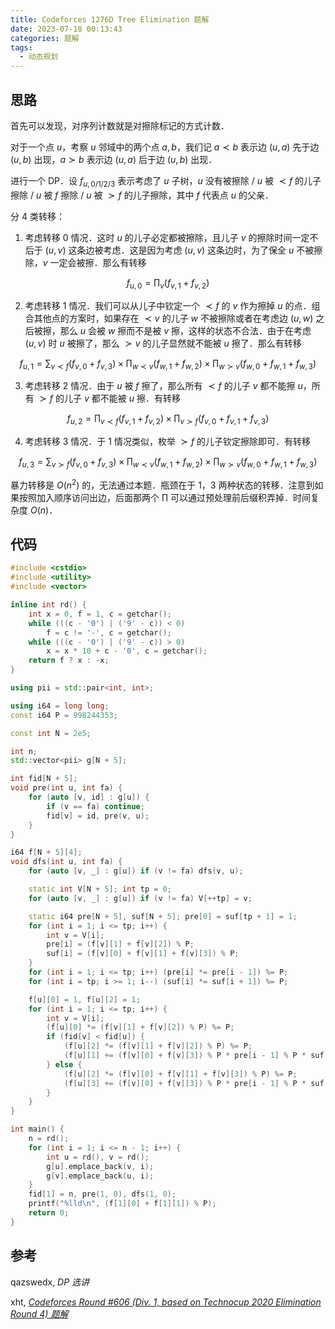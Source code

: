 ```yaml
---
title: Codeforces 1276D Tree Elimination 题解
date: 2023-07-18 00:13:43
categories: 题解
tags:
  - 动态规划
---
```


## 思路

首先可以发现，对序列计数就是对擦除标记的方式计数．

对于一个点 $u$，考察 $u$ 邻域中的两个点 $a, b$，我们记 $a \prec b$ 表示边 $(u, a)$ 先于边 $(u, b)$ 出现，$a \succ b$ 表示边 $(u, a)$ 后于边 $(u, b)$ 出现．

进行一个 DP．设 $f_{u, 0 / 1 / 2 / 3}$ 表示考虑了 $u$ 子树，$u$ 没有被擦除 / $u$ 被 $\prec f$ 的儿子擦除 / $u$ 被 $f$ 擦除 / $u$ 被 $\succ f$ 的儿子擦除，其中 $f$ 代表点 $u$ 的父亲．

分 $4$ 类转移：

1. 考虑转移 $0$ 情况．这时 $u$ 的儿子必定都被擦除，且儿子 $v$ 的擦除时间一定不后于 $(u, v)$ 这条边被考虑．这是因为考虑 $(u, v)$ 这条边时，为了保全 $u$ 不被擦除，$v$ 一定会被擦．那么有转移

  $$
    f_{u, 0} = \prod_v (f_{v, 1} + f_{v, 2})
  $$

2. 考虑转移 $1$ 情况．我们可以从儿子中钦定一个 $\prec f$ 的 $v$ 作为擦掉 $u$ 的点．组合其他点的方案时，如果存在 $\prec v$ 的儿子 $w$ 不被擦除或者在考虑边 $(u, w)$ 之后被擦，那么 $u$ 会被 $w$ 擦而不是被 $v$ 擦，这样的状态不合法．由于在考虑 $(u, v)$ 时 $u$ 被擦了，那么 $\succ v$ 的儿子显然就不能被 $u$ 擦了．那么有转移

  $$
    f_{u, 1} = \sum_{v \prec f} (f_{v, 0} + f_{v, 3}) \times \prod_{w \prec v} (f_{w, 1} + f_{w, 2}) \times \prod_{w \succ v} (f_{w, 0} + f_{w, 1} + f_{w, 3})
  $$

3. 考虑转移 $2$ 情况．由于 $u$ 被 $f$ 擦了，那么所有 $\prec f$ 的儿子 $v$ 都不能擦 $u$，所有 $\succ f$ 的儿子 $v$ 都不能被 $u$ 擦．有转移

  $$
    f_{u, 2} = \prod_{v \prec f} (f_{v, 1} + f_{v, 2}) \times \prod_{v \succ f} (f_{v, 0} + f_{v, 1} + f_{v, 3})
  $$

4. 考虑转移 $3$ 情况．于 $1$ 情况类似，枚举 $\succ f$ 的儿子钦定擦除即可．有转移

  $$
    f_{u, 3} = \sum_{v \succ f} (f_{v, 0} + f_{v, 3}) \times \prod_{w \prec v} (f_{w, 1} + f_{w, 2}) \times \prod_{w \succ v} (f_{w, 0} + f_{w, 1} + f_{w, 3})
  $$

暴力转移是 $O(n^2)$ 的，无法通过本题．瓶颈在于 $1$，$3$ 两种状态的转移．注意到如果按照加入顺序访问出边，后面那两个 $\prod$ 可以通过预处理前后缀积弄掉．时间复杂度 $O(n)$．

## 代码

```cpp
#include <cstdio>
#include <utility>
#include <vector>

inline int rd() {
	int x = 0, f = 1, c = getchar();
	while (((c - '0') | ('9' - c)) < 0)
		f = c != '-', c = getchar();
	while (((c - '0') | ('9' - c)) > 0)
		x = x * 10 + c - '0', c = getchar();
	return f ? x : -x;
}

using pii = std::pair<int, int>;

using i64 = long long;
const i64 P = 998244353;

const int N = 2e5;

int n;
std::vector<pii> g[N + 5];

int fid[N + 5];
void pre(int u, int fa) {
	for (auto [v, id] : g[u]) {
		if (v == fa) continue;
		fid[v] = id, pre(v, u);
	}
}

i64 f[N + 5][4];
void dfs(int u, int fa) {
	for (auto [v, _] : g[u]) if (v != fa) dfs(v, u);

	static int V[N + 5]; int tp = 0;
	for (auto [v, _] : g[u]) if (v != fa) V[++tp] = v;

	static i64 pre[N + 5], suf[N + 5]; pre[0] = suf[tp + 1] = 1;
	for (int i = 1; i <= tp; i++) {
		int v = V[i];
		pre[i] = (f[v][1] + f[v][2]) % P;
		suf[i] = (f[v][0] + f[v][1] + f[v][3]) % P;
	}
	for (int i = 1; i <= tp; i++) (pre[i] *= pre[i - 1]) %= P;
	for (int i = tp; i >= 1; i--) (suf[i] *= suf[i + 1]) %= P;

	f[u][0] = 1, f[u][2] = 1;
	for (int i = 1; i <= tp; i++) {
		int v = V[i];
		(f[u][0] *= (f[v][1] + f[v][2]) % P) %= P;
		if (fid[v] < fid[u]) {
			(f[u][2] *= (f[v][1] + f[v][2]) % P) %= P;
			(f[u][1] += (f[v][0] + f[v][3]) % P * pre[i - 1] % P * suf[i + 1] % P) %= P;
		} else {
			(f[u][2] *= (f[v][0] + f[v][1] + f[v][3]) % P) %= P;
			(f[u][3] += (f[v][0] + f[v][3]) % P * pre[i - 1] % P * suf[i + 1] % P) %= P;
		}
	}
}

int main() {
	n = rd();
	for (int i = 1; i <= n - 1; i++) {
		int u = rd(), v = rd();
		g[u].emplace_back(v, i);
		g[v].emplace_back(u, i);
	}
	fid[1] = n, pre(1, 0), dfs(1, 0);
	printf("%lld\n", (f[1][0] + f[1][1]) % P);
	return 0;
}
```

## 参考

qazswedx, _DP 选讲_

xht, [_Codeforces Round #606 (Div. 1, based on Technocup 2020 Elimination Round 4) 题解_](https://www.xht37.com/codeforces-round-606-div-1-based-on-technocup-2020-elimination-round-4-%e9%a2%98%e8%a7%a3/#Tree_Elimination)
